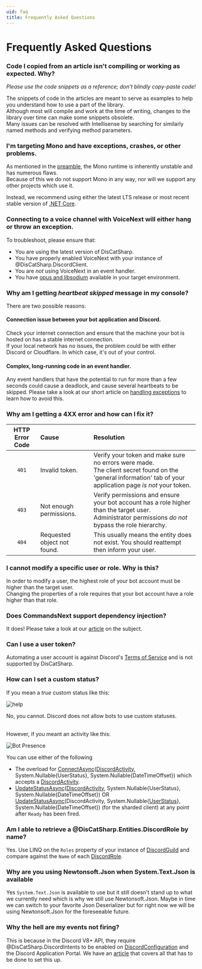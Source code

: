```yaml
---
uid: faq
title: Frequently Asked Questions
---
```


# Frequently Asked Questions

### Code I copied from an article isn't compiling or working as expected. Why?
*Please use the code snippets as a reference; don't blindly copy-paste code!*

The snippets of code in the articles are meant to serve as examples to help you understand how to use a part of the library.<br/>
Although most will compile and work at the time of writing, changes to the library over time can make some snippets obsolete.<br/>
Many issues can be resolved with Intellisense by searching for similarly named methods and verifying method parameters.

### I'm targeting Mono and have exceptions, crashes, or other problems.
As mentioned in the [preamble](xref:preamble), the Mono runtime is inherently unstable and has numerous flaws.<br/>
Because of this we do not support Mono in any way, nor will we support any other projects which use it.

Instead, we recommend using either the latest LTS release or most recent stable version of [.NET Core](https://dotnet.microsoft.com/download).

### Connecting to a voice channel with VoiceNext will either hang or throw an exception.
To troubleshoot, please ensure that:

* You are using the latest version of DisCatSharp.
* You have properly enabled VoiceNext with your instance of @DisCatSharp.DiscordClient.
* You are *not* using VoiceNext in an event handler.
* You have [opus and libsodium](xref:voicenext_prerequisites) available in your target environment.


### Why am I getting *heartbeat skipped* message in my console?
There are two possible reasons:
#### Connection issue between your bot application and Discord.
Check your internet connection and ensure that the machine your bot is hosted on has a stable internet connection.<br/>
If your local network has no issues, the problem could be with either Discord or Cloudflare. In which case, it's out of your control.

#### Complex, long-running code in an event handler.
Any event handlers that have the potential to run for more than a few seconds could cause a deadlock, and cause several heartbeats to be skipped.
Please take a look at our short article on [handling exceptions](xref:beyond_basics_events) to learn how to avoid this.


### Why am I getting a 4XX error and how can I fix it?
HTTP Error Code|Cause|Resolution
:---:|:---|:---
`401`|Invalid token.|Verify your token and make sure no errors were made.<br/>The client secret found on the 'general information' tab of your application page *is not* your token.
`403`|Not enough permissions.|Verify permissions and ensure your bot account has a role higher than the target user.<br/>Administrator permissions *do not* bypass the role hierarchy.
`404`|Requested object not found.|This usually means the entity does not exist. You should reattempt then inform your user.

### I cannot modify a specific user or role. Why is this?
In order to modify a user, the highest role of your bot account must be higher than the target user.<br/>
Changing the properties of a role requires that your bot account have a role higher than that role.

### Does CommandsNext support dependency injection?
It does! Please take a look at our [article](xref:commands_dependency_injection) on the subject.

### Can I use a user token?
Automating a user account is against Discord's [Terms of Service](https://dis.gd/terms) and is not supported by DisCatSharp.

### How can I set a custom status?
If you mean a *true* custom status like this:

![help](/images/faq_01.png)

No, you cannot. Discord does not allow bots to use custom statuses.

<br/>
However, if you meant an activity like this:

![Bot Presence](/images/faq_02.png)

You can use either of the following

* The overload for [ConnectAsync](xref:DisCatSharp.DiscordClient#ConnectAsync)([DiscordActivity](xref:DisCatSharp.Entities.DiscordActivity), System.Nullable{UserStatus}, System.Nullable{DateTimeOffset}) which accepts a [DiscordActivity](xref:DisCatSharp.Entities.DiscordActivity).
* [UpdateStatusAsync](xref:DisCatSharp.DiscordClient#UpdateStatusAsync)([DiscordActivity](xref:DisCatSharp.Entities.DiscordActivity), System.Nullable{UserStatus}, System.Nullable{DateTimeOffset}) OR [UpdateStatusAsync](xref:DisCatSharp.DiscordShardedClient#UpdateStatusAsync)(DiscordActivity, System.Nullable{[UserStatus](xref:DisCatSharp.Entities.UserStatus)}, System.Nullable{DateTimeOffset}) (for the sharded client) at any point after `Ready` has been fired.

### Am I able to retrieve a @DisCatSharp.Entities.DiscordRole by name?
Yes. Use LINQ on the `Roles` property of your instance of [DiscordGuild](xref:DisCatSharp.Entities.DiscordGuild) and compare against the `Name` of  each [DiscordRole](xref:DisCatSharp.Entities.DiscordRole).

### Why are you using Newtonsoft.Json when System.Text.Json is available
Yes `System.Text.Json` is available to use but it still doesn't stand up to what we currently need which is why we still use Newtonsoft.Json.
Maybe in time we can switch to your favorite Json Deserializer but for right now we will be using Newtonsoft.Json for the foreseeable future.

### Why the hell are my events not firing?
This is because in the Discord V8+ API, they require @DisCatSharp.DiscordIntents to be enabled on [DiscordConfiguration](xref:DisCatSharp.DiscordConfiguration) and the
Discord Application Portal. We have an [article](xref:beyond_basics_intents) that covers all that has to be done to set this up.
